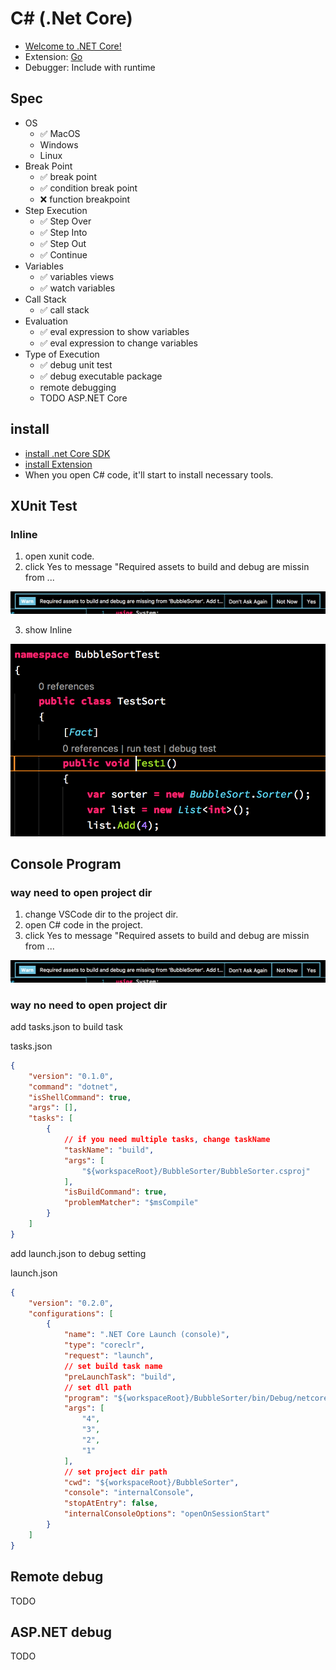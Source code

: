 # C# (.Net Core)

* [Welcome to .NET Core!](https://dotnet.github.io/)
* Extension: [Go](https://marketplace.visualstudio.com/items?itemName=lukehoban.Go)
* Debugger: Include with runtime

## Spec

* OS
	* ✅ MacOS
	*  Windows
	*  Linux
* Break Point
	* ✅ break point
	* ✅ condition break point
	* ❌ function breakpoint
* Step Execution
	* ✅ Step Over
	* ✅ Step Into
	* ✅ Step Out
	* ✅ Continue
* Variables
	* ✅ variables views
	* ✅ watch variables
* Call Stack
	* ✅ call stack
* Evaluation
	* ✅ eval expression to show variables
	* ✅ eval expression to change variables
* Type of Execution
	* ✅ debug unit test
	* ✅ debug executable package
	*  remote debugging
	* TODO ASP.NET Core

## install

* [install .net Core SDK](https://www.microsoft.com/net/core)
* [install Extension](https://marketplace.visualstudio.com/items?itemName=ms-vscode.csharp)
* When you open C# code, it'll start to install necessary tools.

## XUnit Test

### Inline

1. open xunit code.
2. click Yes to message "Required assets to build and debug are missin from ...

![startup](startup.png)

3. show Inline

![XUnit](xunit.png)

## Console Program

### way need to open project dir

1. change VSCode dir to the project dir.
2. open C# code in the project.
3. click Yes to message "Required assets to build and debug are missin from ...

![startup](startup.png)

### way no need to open project dir

add tasks.json to build task

tasks.json
```json
{
    "version": "0.1.0",
    "command": "dotnet",
    "isShellCommand": true,
    "args": [],
    "tasks": [
        {
			// if you need multiple tasks, change taskName
            "taskName": "build",
            "args": [
                "${workspaceRoot}/BubbleSorter/BubbleSorter.csproj"
            ],
            "isBuildCommand": true,
            "problemMatcher": "$msCompile"
        }
    ]
}
```

add launch.json to debug setting

launch.json
```json
{
    "version": "0.2.0",
    "configurations": [
        {
            "name": ".NET Core Launch (console)",
            "type": "coreclr",
            "request": "launch",
            // set build task name
            "preLaunchTask": "build",
			// set dll path
            "program": "${workspaceRoot}/BubbleSorter/bin/Debug/netcoreapp2.0/BubbleSorter.dll",
            "args": [
                "4",
                "3",
                "2",
                "1"
            ],
			// set project dir path
            "cwd": "${workspaceRoot}/BubbleSorter",
            "console": "internalConsole",
            "stopAtEntry": false,
            "internalConsoleOptions": "openOnSessionStart"
        }
    ]
}
```

## Remote debug

TODO

## ASP.NET debug

TODO
